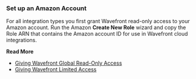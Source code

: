 ### Set up an Amazon Account

For all integration types you first grant Wavefront read-only access to your Amazon account. Run the Amazon **Create New Role** wizard and copy the Role ARN that contains the Amazon account ID for use in Wavefront cloud integrations.

**Read More**<br/>
* [Giving Wavefront Global Read-Only Access](https://docs.wavefront.com/integrations_aws_overview.html#give-wavefront-read-only-access-to-your-amazon-account-and-get-the-role-arn)<br/>
* [Giving Wavefront Limited Access](https://docs.wavefront.com/integrations_aws_overview.html#giving-wavefront-limited-access)
